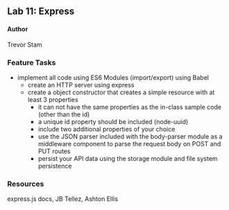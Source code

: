 ## Lab 11: Express

#### Author
Trevor Stam

### Feature Tasks

- implement all code using ES6 Modules (import/export) using Babel
  - create an HTTP server using express
  - create a object constructor that creates a simple resource with at least 3 properties
    - it can not have the same properties as the in-class sample code (other than the id)
    - a unique id property should be included (node-uuid)
    - include two additional properties of your choice
    - use the JSON parser included with the body-parser module as a middleware component to parse the request body on POST and PUT routes
    - persist your API data using the storage module and file system persistence

### Resources
express.js docs, JB Tellez, Ashton Ellis
